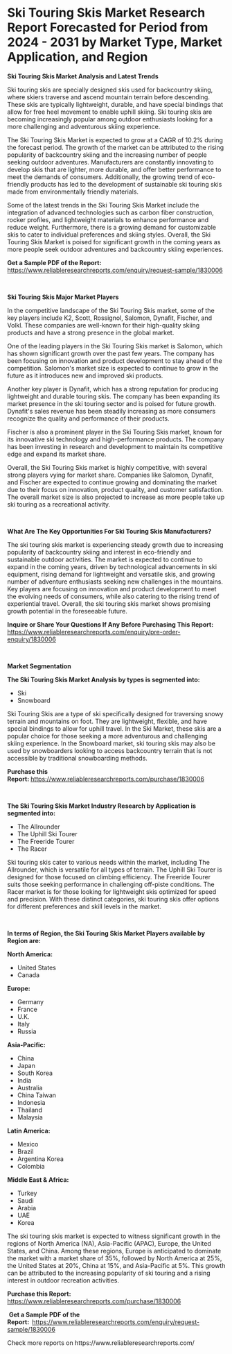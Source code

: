 <p><h1>Ski Touring Skis Market Research Report Forecasted for Period from 2024 -  2031 by Market Type, Market Application, and Region</h1></p><p><strong>Ski Touring Skis Market Analysis and Latest Trends</strong></p>
<p><p>Ski touring skis are specially designed skis used for backcountry skiing, where skiers traverse and ascend mountain terrain before descending. These skis are typically lightweight, durable, and have special bindings that allow for free heel movement to enable uphill skiing. Ski touring skis are becoming increasingly popular among outdoor enthusiasts looking for a more challenging and adventurous skiing experience.</p><p>The Ski Touring Skis Market is expected to grow at a CAGR of 10.2% during the forecast period. The growth of the market can be attributed to the rising popularity of backcountry skiing and the increasing number of people seeking outdoor adventures. Manufacturers are constantly innovating to develop skis that are lighter, more durable, and offer better performance to meet the demands of consumers. Additionally, the growing trend of eco-friendly products has led to the development of sustainable ski touring skis made from environmentally friendly materials.</p><p>Some of the latest trends in the Ski Touring Skis Market include the integration of advanced technologies such as carbon fiber construction, rocker profiles, and lightweight materials to enhance performance and reduce weight. Furthermore, there is a growing demand for customizable skis to cater to individual preferences and skiing styles. Overall, the Ski Touring Skis Market is poised for significant growth in the coming years as more people seek outdoor adventures and backcountry skiing experiences.</p></p>
<p><strong>Get a Sample PDF of the Report:&nbsp;</strong> <a href="https://www.reliableresearchreports.com/enquiry/request-sample/1830006">https://www.reliableresearchreports.com/enquiry/request-sample/1830006</a></p>
<p>&nbsp;</p>
<p><strong>Ski Touring Skis Major Market Players</strong></p>
<p><p>In the competitive landscape of the Ski Touring Skis market, some of the key players include K2, Scott, Rossignol, Salomon, Dynafit, Fischer, and Volkl. These companies are well-known for their high-quality skiing products and have a strong presence in the global market.</p><p>One of the leading players in the Ski Touring Skis market is Salomon, which has shown significant growth over the past few years. The company has been focusing on innovation and product development to stay ahead of the competition. Salomon's market size is expected to continue to grow in the future as it introduces new and improved ski products.</p><p>Another key player is Dynafit, which has a strong reputation for producing lightweight and durable touring skis. The company has been expanding its market presence in the ski touring sector and is poised for future growth. Dynafit's sales revenue has been steadily increasing as more consumers recognize the quality and performance of their products.</p><p>Fischer is also a prominent player in the Ski Touring Skis market, known for its innovative ski technology and high-performance products. The company has been investing in research and development to maintain its competitive edge and expand its market share.</p><p>Overall, the Ski Touring Skis market is highly competitive, with several strong players vying for market share. Companies like Salomon, Dynafit, and Fischer are expected to continue growing and dominating the market due to their focus on innovation, product quality, and customer satisfaction. The overall market size is also projected to increase as more people take up ski touring as a recreational activity.</p></p>
<p>&nbsp;</p>
<p><strong>What Are The Key Opportunities For Ski Touring Skis Manufacturers?</strong></p>
<p><p>The ski touring skis market is experiencing steady growth due to increasing popularity of backcountry skiing and interest in eco-friendly and sustainable outdoor activities. The market is expected to continue to expand in the coming years, driven by technological advancements in ski equipment, rising demand for lightweight and versatile skis, and growing number of adventure enthusiasts seeking new challenges in the mountains. Key players are focusing on innovation and product development to meet the evolving needs of consumers, while also catering to the rising trend of experiential travel. Overall, the ski touring skis market shows promising growth potential in the foreseeable future.</p></p>
<p><strong>Inquire or Share Your Questions If Any Before Purchasing This Report:</strong> <a href="https://www.reliableresearchreports.com/enquiry/pre-order-enquiry/1830006">https://www.reliableresearchreports.com/enquiry/pre-order-enquiry/1830006</a></p>
<p>&nbsp;</p>
<p><strong>Market Segmentation</strong></p>
<p><strong>The Ski Touring Skis Market Analysis by types is segmented into:</strong></p>
<p><ul><li>Ski</li><li>Snowboard</li></ul></p>
<p><p>Ski Touring Skis are a type of ski specifically designed for traversing snowy terrain and mountains on foot. They are lightweight, flexible, and have special bindings to allow for uphill travel. In the Ski Market, these skis are a popular choice for those seeking a more adventurous and challenging skiing experience. In the Snowboard market, ski touring skis may also be used by snowboarders looking to access backcountry terrain that is not accessible by traditional snowboarding methods.</p></p>
<p><strong>Purchase this Report:&nbsp;</strong><a href="https://www.reliableresearchreports.com/purchase/1830006">https://www.reliableresearchreports.com/purchase/1830006</a></p>
<p>&nbsp;</p>
<p><strong>The Ski Touring Skis Market Industry Research by Application is segmented into:</strong></p>
<p><ul><li>The Allrounder</li><li>The Uphill Ski Tourer</li><li>The Freeride Tourer</li><li>The Racer</li></ul></p>
<p><p>Ski touring skis cater to various needs within the market, including The Allrounder, which is versatile for all types of terrain. The Uphill Ski Tourer is designed for those focused on climbing efficiency. The Freeride Tourer suits those seeking performance in challenging off-piste conditions. The Racer market is for those looking for lightweight skis optimized for speed and precision. With these distinct categories, ski touring skis offer options for different preferences and skill levels in the market.</p></p>
<p>&nbsp;</p>
<p><strong>In terms of Region, the Ski Touring Skis Market Players available by Region are:</strong></p>
<p>
    <p> <strong> North America: </strong>
        <ul>
            <li>United States</li>
            <li>Canada</li>
        </ul>
        </p> 
    <p> <strong> Europe: </strong>
        <ul>
            <li>Germany</li>
            <li>France</li>
            <li>U.K.</li>
            <li>Italy</li>
            <li>Russia</li>
        </ul>
        </p> 
    <p> <strong> Asia-Pacific: </strong>
        <ul>
            <li>China</li>
            <li>Japan</li>
            <li>South Korea</li>
            <li>India</li>
            <li>Australia</li>
            <li>China Taiwan</li>
            <li>Indonesia</li>
            <li>Thailand</li>
            <li>Malaysia</li>
        </ul>
        </p> 
    <p> <strong> Latin America: </strong>
        <ul>
            <li>Mexico</li>
            <li>Brazil</li>
            <li>Argentina Korea</li>
            <li>Colombia</li>
        </ul>
        </p> 
    <p> <strong> Middle East & Africa: </strong>
        <ul>
            <li>Turkey</li>
            <li>Saudi</li>
            <li>Arabia</li>
            <li>UAE</li>
            <li>Korea</li>
        </ul>
    </p>
    </p>
<p><p>The ski touring skis market is expected to witness significant growth in the regions of North America (NA), Asia-Pacific (APAC), Europe, the United States, and China. Among these regions, Europe is anticipated to dominate the market with a market share of 35%, followed by North America at 25%, the United States at 20%, China at 15%, and Asia-Pacific at 5%. This growth can be attributed to the increasing popularity of ski touring and a rising interest in outdoor recreation activities.</p></p>
<p><strong>Purchase this Report: </strong><a href="https://www.reliableresearchreports.com/purchase/1830006">https://www.reliableresearchreports.com/purchase/1830006</a></p>
<p>&nbsp;<strong>Get a Sample PDF of the Report:&nbsp;&nbsp;</strong><a href="https://www.reliableresearchreports.com/enquiry/request-sample/1830006">https://www.reliableresearchreports.com/enquiry/request-sample/1830006</a></p>
<p><strong></strong></p>
<p>Check more reports on https://www.reliableresearchreports.com/</p>
